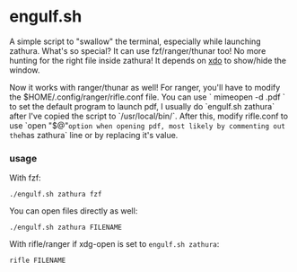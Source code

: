 # engulf.sh 

A simple script to "swallow" the terminal, especially while launching zathura. What's so special?
It can use fzf/ranger/thunar too! No more hunting for the right file inside zathura!
It depends on [xdo](https://github.com/baskerville/xdo) to show/hide the window.

Now it works with ranger/thunar as well!
For ranger, you'll have to modify the $HOME/.config/ranger/rifle.conf file.
You can use ` mimeopen -d .pdf ` to set the default program to launch pdf, I usually do `engulf.sh zathura` after I've copied the script to `/usr/local/bin/`.
After this, modify rifle.conf to use `open "$@"` option when opening pdf, most likely by commenting out the `has zathura` line or by replacing it's value.


### usage
With fzf:
```
./engulf.sh zathura fzf 
```

You can open files directly as well:
```
./engulf.sh zathura FILENAME
```
With rifle/ranger if xdg-open is set to `engulf.sh zathura`:
```
rifle FILENAME
```
